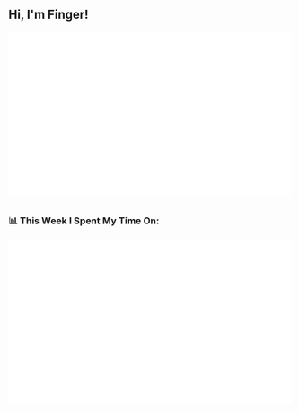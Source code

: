 <h2> Hi, I'm Finger!</h2>

<img align="right" src="https://raw.githubusercontent.com/spianmo/github-stats/master/generated/overview.svg#gh-light-mode-only">

<!-- <img align="right" height="160em" src="https://github-readme-stats-eight-theta.vercel.app/api/top-langs/?username=spianmo&layout=compact&langs_count=8&theme=algolia"/>	 -->
	
```go
package main

type Me struct {
	Name   string
	Job    string
	Code   string
	Skills string
}

func main() {
	me := &Me{
		Name:   "Finger",
		Job:    "Client-side Engineer",
		Code:   "Java, Kotlin, C#, Rust and C++ and Others",
		Skills: "Android, Security, Cross-platform client, NLP, CV, ASR ^o^",
	}
	_ = me
}
```


<h3>📊 This Week I Spent My Time On:</h3>
<img align='right' src="https://raw.githubusercontent.com/spianmo/github-stats/master/generated/languages.svg#gh-light-mode-only">

<!--START_SECTION:waka-->

```txt
Kotlin                 9 hrs 35 mins   ██████████░░░░░░░░░░░░░░░   40.33 %
C++                    4 hrs 56 mins   █████▒░░░░░░░░░░░░░░░░░░░   20.77 %
Java                   3 hrs 35 mins   ███▓░░░░░░░░░░░░░░░░░░░░░   15.11 %
ObjectiveC             2 hrs 13 mins   ██▒░░░░░░░░░░░░░░░░░░░░░░   09.34 %
Python                 1 hr 13 mins    █▒░░░░░░░░░░░░░░░░░░░░░░░   05.15 %
```

<!--END_SECTION:waka-->
